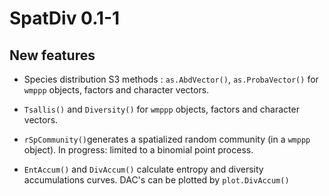 # SpatDiv 0.1-1

## New features

* Species distribution S3 methods : `as.AbdVector()`, `as.ProbaVector()` for `wmppp` objects, factors and character vectors.

* `Tsallis()` and `Diversity()` for `wmppp` objects, factors and character vectors.

* `rSpCommunity()`generates a spatialized random community (in a `wmppp` object). In progress: limited to a binomial point process.

* `EntAccum()` and `DivAccum()` calculate entropy and diversity accumulations curves. DAC's can be plotted by `plot.DivAccum()`
